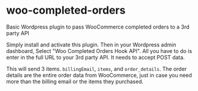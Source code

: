 # woo-completed-orders
Basic Wordpress plugin to pass WooCommerce completed orders to a 3rd party API

Simply install and activate this plugin. Then in your Wordpress admin dashboard,
Select "Woo Completed Orders Hook API". All you have to do is enter in the full
URL to your 3rd party API. It needs to accept POST data.

This will send 3 items. `billingEmail`, `items`, and `order_details`. The order
details are the entire order data from WooCommerce, just in case you need more
than the billing email or the items they purchased.
